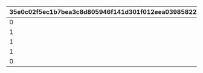 |35e0c02f5ec1b7bea3c8d805946f141d301f012eea0398582270b7915fa7dfda|0496091443f47be2101b7a5ca3ba200ae6298ab04a559d5c79fabbdd5ec20d3d|6da9519f2f5db4bf1c8463eb1248b3f59f7fd7a1f17f2ee4ea4753b4b42c977f|927a17cf5aa0d4c4800aa5cf56ae518607f12c3fe94a6c606ac47f6b27ab6dac|8023f3b3e20d7e651904d25e6d761ff047a91ab7dc934d46557996736925085d|fec596844be65fdf8f167529a642a964d960f99601d665c31661c319de1c6ed2|ca87686c1611c51bf98fe0dbe7037f89f4b21801d11494ffd0709fbf2e6f40b8|b677a1c30edadab679a5d22b784983db7a2f762cc8a69ced2aa0e4c8af5089d0|3b2b7a1adf3809320c3795adb752345db10d76a23f8ad21a0aff3a7f71acfd8b|58984dd9a0809854f8195e21af017218e86f7e7ecb4175fd90aed5a1fab6acf9|43d4a5286fbf0a3281d8294088e78a4ddfc0b2cbf6b02c3ece57f95155fb9ea6|b4f0732c149d497e10a6d8c9d67313b8d38f68fa0eb6910d8e020242608b7184|
| --- | --- | --- | --- | --- | --- | --- | --- | --- | --- | --- | --- |
|0|22003|1|94002|1001|50003|10011|20003|23001|1|0|804100101|
|1|22003|4|94002|1002|50003|10021|91002|23001|1|1|804100201|
|1|22003|7|94002|1003|50003|10031|91002|23001|1|4|804100301|
|1|22003|10|94002|1004|50003|10040|91002|23001|0|7|0|
|0|140001|11|91002|1005|21953|10050|4104402|25021|0|10|0|